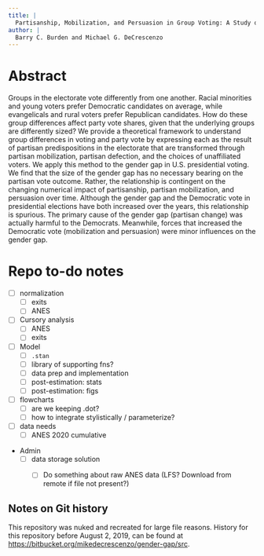```yaml
---
title: | 
  Partisanship, Mobilization, and Persuasion in Group Voting: A Study of the Gender Gap
author: |
  Barry C. Burden and Michael G. DeCrescenzo
---
```


# Abstract

Groups in the electorate vote differently from one another. Racial minorities and young voters prefer Democratic candidates on average, while evangelicals and rural voters prefer Republican candidates. How do these group differences affect party vote shares, given that the underlying groups are differently sized? We provide a theoretical framework to understand group differences in voting and party vote by expressing each as the result of partisan predispositions in the electorate that are transformed through partisan mobilization, partisan defection, and the choices of unaffiliated voters. We apply this method to the gender gap in U.S. presidential voting. We find that the size of the gender gap has no necessary bearing on the partisan vote outcome. Rather, the relationship is contingent on the changing numerical impact of partisanship, partisan mobilization, and persuasion over time. Although the gender gap and the Democratic vote in presidential elections have both increased over the years, this relationship is spurious. The primary cause of the gender gap (partisan change) was actually harmful to the Democrats. Meanwhile, forces that increased the Democratic vote (mobilization and persuasion) were minor influences on the gender gap. 


# Repo to-do notes

- [ ] normalization
    - [ ] exits
    - [ ] ANES
- [ ] Cursory analysis
    - [ ] ANES
    - [ ] exits
- [ ] Model
    - [ ] `.stan`
    - [ ] library of supporting fns?
    - [ ] data prep and implementation 
    - [ ] post-estimation: stats
    - [ ] post-estimation: figs
- [ ] flowcharts
    - [ ] are we keeping .dot?
    - [ ] how to integrate stylistically / parameterize?
- [ ] data needs
    - [ ] ANES 2020 cumulative
- Admin
    - [ ] data storage solution
        - [ ] Do something about raw ANES data (LFS? Download from remote if file not present?)



## Notes on Git history

This repository was nuked and recreated for large file reasons. History for this repository before August 2, 2019, can be found at <https://bitbucket.org/mikedecrescenzo/gender-gap/src>.


